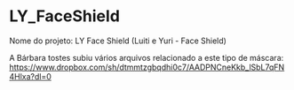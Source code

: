 # LY_FaceShield
Nome do projeto: LY Face Shield (Luiti e Yuri - Face Shield) 


A Bárbara tostes subiu vários arquivos relacionado a este tipo de máscara: https://www.dropbox.com/sh/dtmmtzgbqdhi0c7/AADPNCneKkb_lSbL7qFN4Hlxa?dl=0
